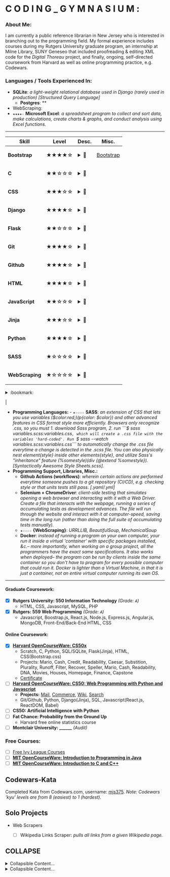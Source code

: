 # C O D I N G _ G Y M N A S I U M :
### About Me:
I am currently a public reference librarian in New Jersey who is interested in branching out to the programming field. My formal experience includes courses during my Rutgers University graduate program, an internship at Milne Library, SUNY Geneseo that included proofreading & editing XML code for the *Digital Thoreau* project, and finally, ongoing, self-directed coursework from Harvard as well as online programming practice, e.g. Codewars.

### Languages / Tools Experienced In:
- **SQLite**: *a light-weight relational database used in Django (rarely used in production) [Structured Query Language]*
  - **Postgres**: **
- WebScraping:
- ```★★★★☆``` **Microsoft Excel**: *a spreadsheet program to collect and sort data, make calculations, create charts & graphs, and conduct analysis using Excel functions.*  
 
<hr>


Skill | Level | Desc. | Misc.
------|-------|-------|------
**Bootstrap** | ★★★★☆ | <p><details><summary>:bookmark:</summary>*– pre-written, open-source CSS that programmers can use (by importing and assigning relevant class/id names to an element), thus not wasting time creating universal styles from scratch.*</details></p> | [Bootstrap](https://getbootstrap.com/docs/4.5/getting-started/introduction/)
**C** | ★★☆☆☆ | <p><details><summary>:bookmark:</summary>*– a high-level language that, unlike Python, needs to be 'compiled' into machine-readable code before it is run.*</details></p> | 
**CSS** | ★★★☆☆ | <p><details><summary>:bookmark:</summary>*the styling of a webpage– colors, font styles, borders & margins, mobile adaptation, animations, &c. <br>– Cascading Style Sheets (.css)*</details></p> | 
**Django** | ★★★★☆ | <p><details><summary>:bookmark:</summary>*– a framework for Python & SQL centered around Models-Templates-Views, that easily builds websites, and even includes an admin module for easy data/DB editing.*</details></p> |
**Flask** | ★★☆☆☆ | <p><details><summary>:bookmark:</summary>*– a lightweight web framework for __Python__.*</details></p> | 
**Git** | ★★★★☆ | <p><details><summary>:bookmark:</summary>*– a terminal command which lets users manage versions of source-code (e.g. connect & interact with Github.com)*</details></p> |
**Github** | ★★★★☆ | <p><details><summary>:bookmark:</summary>*– a site which allows users to store & manage source-code and conduct version control.*</details></p> | 
**HTML** | ★★★★☆ | <p><details><summary>:bookmark:</summary>*– the static structure & content of a webpage, styled by __CSS__ and made dynamic/interactive with __JS__. <br>– HyperText Markup Language (.html)*</details></p> | 
**JavaScript** | ★★☆☆☆ | <p><details><summary>:bookmark:</summary>*– a programming language that makes a website dynamic and interactive. Often client-side, meaning the client's web browser processes it rather than a more length web request to the web server.*</details></p> |
**Jinja** | ★★★☆☆ | <p><details><summary>:bookmark:</summary>*– a templating-language that allows __Python__ functions & variables to be inserted into HTML templates, used in both the __Flask__ & __Django__ frameworks.*</details></p> |
**Python** | ★★★★☆ | <p><details><summary>:bookmark:</summary>*– an interpreted programming language (no need to compile into 'machine code' first).*</details></p> |
**SASS** | ★☆☆☆☆ | <p><details><summary>:bookmark:</summary>*– an extension of CSS that allows the user of variables and other advanced features like inheritance when creating large, complicated stylesheets.<br>– Syntactically Awesome StyleSheets (.scss)*</details></p> |
**WebScraping** | ★☆☆☆☆ | <p><details><summary>:bookmark:</summary>*– *<br>Beautiful Soup<br>Mechanical Soup<br>urllib</details></p> |



<p><details><summary>:bookmark:</summary>*– *</details></p> |

- **Programming Languages:**
      - ```★☆☆☆☆``` **SASS**: *an extension of CSS that lets you use variables ($color:red;)(p{color: $color}) and other advanced features in CSS format style more efficiently. Browsers only recognize .css, so you must 1. download Sass program, 2. run ```$ sass variables.scss:variables.css```, which will create a .css file with the variables 'hard-coded'. Run ```$ sass --watch variables.scss:variables.css``` to automatically change the .css file everytime a change is detected in the .scss file. You can also physically nest element{style} inside other elements{style}, and utilize Sass's "inheritance" feature (%somestyle)(div {@extend %somestyle}). [Syntactically Awesome Style Sheets.scss].*
- **Programming Support, Libraries, Misc.:**
    - **Github Actions (workflows)**: *wherein certain actions are performed everytime someone pushes to a git repository (CI/CD), e.g. checking style or that units tests still pass. [.yaml/.yml]*
  - **Selenium + ChromeDriver**: *client-side testing that simulates opening a web browser and interacting with it with a Web Driver. Create a file that interacts with the webpage, running a series of accumulating tests as development advances. The file will run through the website and interact with it at computer-speed, saving time in the long run (rather than doing the full suite of accumulating tests manually).*
  - ```★☆☆☆☆``` **{WebScraping}**: *URRLLIB, BeautifulSoup, MechanicalSoup*
  - **Docker**: *instead of running a program on your own computer, your run it inside a virtual 'container' with specific packages installed, &c.– more importantly, when working on a group project, all the programmers have the exact same specifications. It also works when deployed– the program can be run by clients inside the same container so you don't have to program for every possible computer that could run it. Docker is lighter than a Virtual Machine, in that it is just a container, not an entire virtual computer running its own OS.*










<hr>

#### Graduate Coursework:
- [x] **Rutgers University: 550 Information Technology** *(Grade: ```A```)*
  - HTML, CSS, Javascript, MySQL, PHP
- [x] **Rutgers: 559 Web Programming** *(Grade: ```A```)*
  - Javascript, Boostrap.js, React.js, Node.js, Express.js, Angular.js, MongoDB, Front-End/Back-End HTML, CSS
#### Online Coursework:
- [x] **[Harvard OpenCourseWare: CS50x](https://cs50.harvard.edu/x/2020/)**
  - Scratch, C, Python, SQL/SQLite, Flask(Jinja), HTML, CSS(Bootstrap.css)
  - Projects: Mario, Cash, Credit, Readability, Caesar, Substition, Plurality, Runoff, Filter, Recover, Speller, Mario, Cash, Readability, DNA, Movies, Houses, Homepage, Finance, Capstone
  - [Certificate](https://github.com/mjs375/Coding-Gymnasium/files/5459727/CS50xCERT.pdf)
- [ ] **[Harvard OpenCourseWare: CS50: Web Programming with Python and Javascript](https://cs50.harvard.edu/web/2020/)**
  - **Projects:** [Mail](https://github.com/mjs375/CS50Python/tree/master/mail), [Commerce](https://github.com/mjs375/CS50Python/tree/master/4/commerce), [Wiki](https://github.com/mjs375/CS50Python/tree/master/3/wiki), [Search](https://github.com/mjs375/CS50Python/tree/master/0/search) 
  - Git/Github, Python, Django(Jinja), SQL, Javascript(React.js, ReactDOM, Babel)
- [ ] **CS50: Artificial Intelligence with Python**
- [ ] **Fat Chance: Probability from the Ground Up**
  - Harvard free online statistics course
- [ ] **Montclair University: ______** *(Audit)*
  
### Free Courses:
  - [ ] [Free Ivy League Courses](https://www.classcentral.com/collection/ivy-league-moocs?subject=cs)
- [ ] **[MIT OpenCourseWare: Introduction to Programming in Java](https://ocw.mit.edu/courses/electrical-engineering-and-computer-science/6-092-introduction-to-programming-in-java-january-iap-2010/)**
- [ ] **[MIT OpenCourseWare: Introduction to C and C++](https://ocw.mit.edu/courses/electrical-engineering-and-computer-science/6-s096-introduction-to-c-and-c-january-iap-2013/)**

## Codewars-Kata
Completed Kata from Codewars.com, username: [mjs375](https://www.codewars.com/users/mjs375). *Note: Codewars 'kyu' levels are from 8 (easiest) to 1 (hardest).*

## Solo Projects
- Web Scrapers
  - [ ] Wikipedia Links Scraper: *pulls all links from a given Wikipedia page.*














## COLLAPSE
<details>
  <summary>Collapsible Content...</summary>
  
###Header
  - One
  - Two
  - Three
</details>

<details>
  <summary>Collapsible Content...</summary>
  
 ```python
 def square(n)
  return n^^2
 ```
</details>



